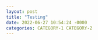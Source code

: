 ```yaml
---
layout: post
title: "Testing"
date: 2022-06-27 10:54:24 -0000
categories: CATEGORY-1 CATEGORY-2
---
```

